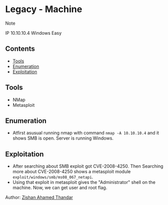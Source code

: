 # Legacy - Machine

> [!note]
> IP 10.10.10.4
> Windows Easy

## Contents
- [Tools](#tools)
- [Enumeration](#enumeration)
- [Exploitation](#exploitation)

## Tools

- NMap
- Metasploit
   
## Enumeration

- Atfirst asusual running nmap with command `nmap -A 10.10.10.4` and it shows SMB is open. Server is running Windows.

## Exploitation

- After searching about SMB exploit got CVE-2008-4250. Then Searching more about CVE-2008-4250 shows a metasploit module `exploit/windows/smb/ms08_067_netapi`.
- Using that exploit in metasploit gives the "Administrator" shell on the machine. Now, we can get user and root flag. 

Author: [Zishan Ahamed Thandar](https://ZishanAdThandar.github.io)
